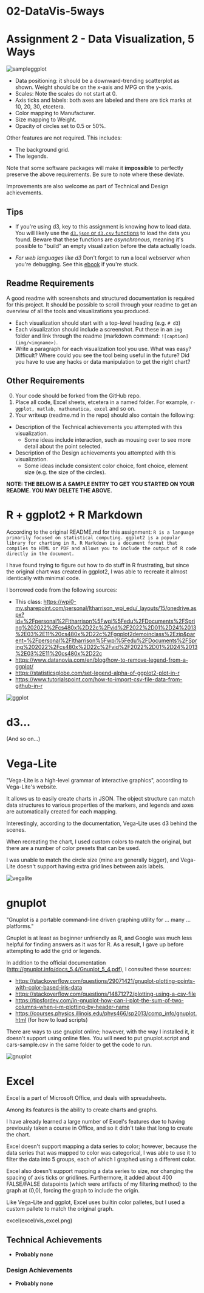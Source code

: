 # 02-DataVis-5ways

Assignment 2 - Data Visualization, 5 Ways  
===

![sampleggplot](img/ggplot2.png)

- Data positioning: it should be a downward-trending scatterplot as shown.  Weight should be on the x-axis and MPG on the y-axis.
- Scales: Note the scales do not start at 0.
- Axis ticks and labels: both axes are labeled and there are tick marks at 10, 20, 30, etcetera.
- Color mapping to Manufacturer.
- Size mapping to Weight.
- Opacity of circles set to 0.5 or 50%.

Other features are not required. This includes:

- The background grid.
- The legends.

Note that some software packages will make it **impossible** to perfectly preserve the above requirements. 
Be sure to note where these deviate.

Improvements are also welcome as part of Technical and Design achievements.

Tips
---

- If you're using d3, key to this assignment is knowing how to load data.
You will likely use the [`d3.json` or `d3.csv` functions](https://github.com/mbostock/d3/wiki/Requests) to load the data you found.
Beware that these functions are *asynchronous*, meaning it's possible to "build" an empty visualization before the data actually loads.

- *For web languages like d3* Don't forget to run a local webserver when you're debugging.
See this [ebook](http://chimera.labs.oreilly.com/books/1230000000345/ch04.html#_setting_up_a_web_server) if you're stuck.


Readme Requirements
---

A good readme with screenshots and structured documentation is required for this project. 
It should be possible to scroll through your readme to get an overview of all the tools and visualizations you produced.

- Each visualization should start with a top-level heading (e.g. `# d3`)
- Each visualization should include a screenshot. Put these in an `img` folder and link through the readme (markdown command: `![caption](img/<imgname>)`.
- Write a paragraph for each visualization tool you use. What was easy? Difficult? Where could you see the tool being useful in the future? Did you have to use any hacks or data manipulation to get the right chart?

Other Requirements
---

0. Your code should be forked from the GitHub repo.
1. Place all code, Excel sheets, etcetera in a named folder. For example, `r-ggplot, matlab, mathematica, excel` and so on.
2. Your writeup (readme.md in the repo) should also contain the following:

- Description of the Technical achievements you attempted with this visualization.
  - Some ideas include interaction, such as mousing over to see more detail about the point selected.
- Description of the Design achievements you attempted with this visualization.
  - Some ideas include consistent color choice, font choice, element size (e.g. the size of the circles).

**NOTE: THE BELOW IS A SAMPLE ENTRY TO GET YOU STARTED ON YOUR README. YOU MAY DELETE THE ABOVE.**

# R + ggplot2 + R Markdown

According to the original README.md for this assignment:
`R is a language primarily focused on statistical computing.
ggplot2 is a popular library for charting in R.
R Markdown is a document format that compiles to HTML or PDF and allows you to include the output of R code directly in the document.`

I have found trying to figure out how to do stuff in R frustrating, but since the original chart was created in ggplot2, I was able to recreate it almost identically with minimal code.

I borrowed code from the following sources:
- This class: https://wpi0-my.sharepoint.com/personal/ltharrison_wpi_edu/_layouts/15/onedrive.aspx?id=%2Fpersonal%2Fltharrison%5Fwpi%5Fedu%2FDocuments%2FSpring%202022%2Fcs480x%2D22c%2Fvid%2F2022%2D01%2D24%2013%2E03%2E11%20cs480x%2D22c%2Fggplot2demoinclass%2Ezip&parent=%2Fpersonal%2Fltharrison%5Fwpi%5Fedu%2FDocuments%2FSpring%202022%2Fcs480x%2D22c%2Fvid%2F2022%2D01%2D24%2013%2E03%2E11%20cs480x%2D22c
- https://www.datanovia.com/en/blog/how-to-remove-legend-from-a-ggplot/
- https://statisticsglobe.com/set-legend-alpha-of-ggplot2-plot-in-r
- https://www.tutorialspoint.com/how-to-import-csv-file-data-from-github-in-r

![ggplot](ggplot/vis_ggplot2.png)

# d3...

(And so on...)

# Vega-Lite

"Vega-Lite is a high-level grammar of interactive graphics", according to Vega-Lite's website.

It allows us to easily create charts in JSON. The object structure can match data structures to various properties of the markers, and legends and axes are automatically created for each mapping.

Interestingly, according to the documentation, Vega-Lite uses d3 behind the scenes.

When recreating the chart, I used custom colors to match the original, but there are a number of color presets that can be used.

I was unable to match the circle size (mine are generally bigger), and Vega-Lite doesn't support having extra gridlines between axis labels.

![vegalite](vega-lite/visualization.png)

# gnuplot

"Gnuplot is a portable command-line driven graphing utility for ... many ... platforms."
 
Gnuplot is at least as beginner unfriendly as R, and Google was much less helpful for finding answers as it was for R. As a result, I gave up before attempting to add the grid or legends.

In addition to the official documentation (http://gnuplot.info/docs_5.4/Gnuplot_5_4.pdf), I consulted these sources:
- https://stackoverflow.com/questions/29071421/gnuplot-plotting-points-with-color-based-iris-data
- https://stackoverflow.com/questions/14871272/plotting-using-a-csv-file
- https://tipsfordev.com/in-gnuplot-how-can-i-plot-the-sum-of-two-columns-when-i-m-plotting-by-header-name
- https://courses.physics.illinois.edu/phys466/sp2013/comp_info/gnuplot.html (for how to load scripts)

There are ways to use gnuplot online; however, with the way I installed it, it doesn't support using online files. You will need to put gnuplot.script and cars-sample.csv in the same folder to get the code to run.

![gnuplot](gnuplot/vis_gnuplot.png)

# Excel

Excel is a part of Microsoft Office, and deals with spreadsheets.

Among its features is the ability to create charts and graphs.

I have already learned a large number of Excel's features due to having previously taken a course in Office, and so it didn't take that long to create the chart.

Excel doesn't support mapping a data series to color; however, because the data series that was mapped to color was categorical, I was able to use it to filter the data into 5 groups, each of which I graphed using a different color.

Excel also doesn't support mapping a data series to size, nor changing the spacing of axis ticks or gridlines.
Furthermore, it added about 400 FALSE/FALSE datapoints (which were artifacts of my filtering method) to the graph at (0,0), forcing the graph to include the origin.

Like Vega-Lite and ggplot, Excel uses builtin color palletes, but I used a custom pallete to match the original graph.

excel(excel/vis_excel.png)

## Technical Achievements
- **Probably none**

### Design Achievements
- **Probably none**
